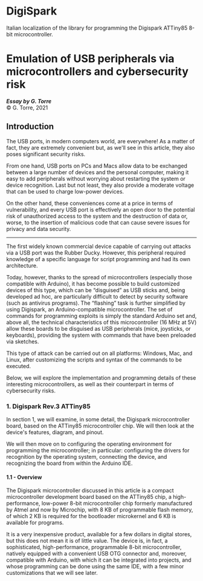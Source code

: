 # DigiSpark
Italian localization of the library for programming the Digispark ATTiny85 8-bit microcontroller.

# Emulation of USB peripherals via microcontrollers and cybersecurity risk

**_Essay by G. Torre_**<br>
&copy; G. Torre, 2021

## Introduction

The USB ports, in modern computers world, are everywhere! As a matter of fact, they are extremely convenient but, as we'll see in this article, they also poses significant security risks.

From one hand, USB ports on PCs and Macs allow data to be exchanged between a large number of devices and the personal computer, making it easy to add peripherals without worrying about restarting the system or device recognition. Last but not least, they also provide a moderate voltage that can be used to charge low-power devices. 

On the other hand, these conveniences come at a price in terms of vulnerability, and every USB port is effectively an open door to the potential risk of unauthorized access to the system and the destruction of data or, worse, to the insertion of malicious code that can cause severe issues for privacy and data security.

---

The first widely known commercial device capable of carrying out attacks via a USB port was the Rubber Ducky. However, this peripheral required knowledge of a specific language for script programming and had its own architecture.

Today, however, thanks to the spread of microcontrollers (especially those compatible with Arduino), it has become possible to build customized devices of this type, which can be “disguised” as USB sticks and, being developed ad hoc, are particularly difficult to detect by security software (such as antivirus programs). 
The “flashing” task is further simplified by using Digispark, an Arduino-compatible microcontroller. The set of commands for programming exploits is simply the standard Arduino set and, above all, the technical characteristics of this microcontroller (16 MHz at 5V) allow these boards to be disguised as USB peripherals (mice, joysticks, or keyboards), providing the system with commands that have been preloaded via sketches.

This type of attack can be carried out on all platforms: Windows, Mac, and Linux, after customizing the scripts and syntax of the commands to be executed. 

Below, we will explore the implementation and programming details of these interesting  microcontrollers, as well as their counterpart in terms of cybersecurity risks.

### 1. Digispark Rev.3 ATTiny85

In section 1, we will examine, in some detail, the Digispark microcontroller board, based on the ATTiny85 microcontroller chip. We will then look at the device's features, diagram, and pinout.

We will then move on to configuring the operating environment for programming the microcontroller; in particular: configuring the drivers for recognition by the operating system, connecting the device, and recognizing the board from within the Arduino IDE.

#### 1.1 - Overview

The Digispark microcontroller discussed in this article is a compact microcontroller development board based on the ATTiny85 chip, a high-performance, low-power 8-bit microcontroller chip formerly manufactured by Atmel and now by Microchip, with 8 KB of programmable flash memory, of which 2 KB is required for the bootloader microkernel and 6 KB is available for programs. 

It is a very inexpensive product, available for a few dollars in digital stores, but this does not mean it is of little value. The device is, in fact, a sophisticated, high-performance, programmable 8-bit microcontroller, natively equipped with a convenient USB OTG connector and, moreover, compatible with Arduino, with which it can be integrated into projects, and whose programming can be done using the same IDE, with a few minor customizations that we will see later.

